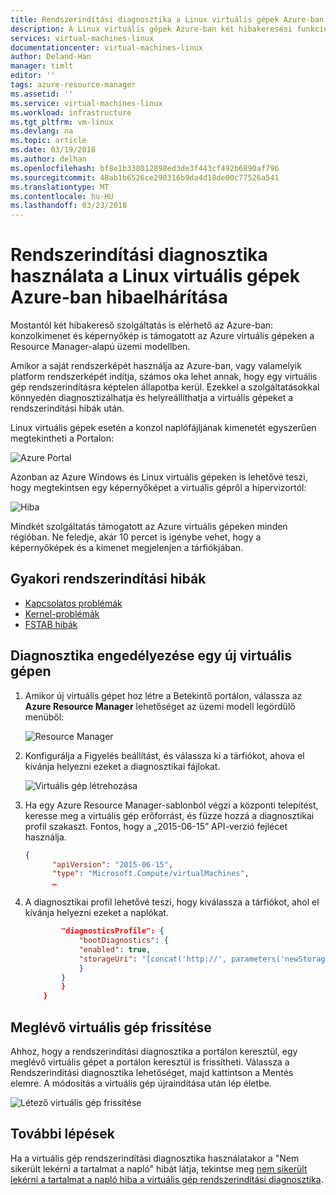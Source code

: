```yaml
---
title: Rendszerindítási diagnosztika a Linux virtuális gépek Azure-ban |} Microsoft Doc
description: A Linux virtuális gépek Azure-ban két hibakeresési funkcióinak áttekintése
services: virtual-machines-linux
documentationcenter: virtual-machines-linux
author: Deland-Han
manager: timlt
editor: ''
tags: azure-resource-manager
ms.assetid: ''
ms.service: virtual-machines-linux
ms.workload: infrastructure
ms.tgt_pltfrm: vm-linux
ms.devlang: na
ms.topic: article
ms.date: 03/19/2018
ms.author: delhan
ms.openlocfilehash: bf8e1b338012898ed3de3f443cf492b6890af796
ms.sourcegitcommit: 48ab1b6526ce290316b9da4d18de00c77526a541
ms.translationtype: MT
ms.contentlocale: hu-HU
ms.lasthandoff: 03/23/2018
---
```

# <a name="how-to-use-boot-diagnostics-to-troubleshoot-linux-virtual-machines-in-azure"></a>Rendszerindítási diagnosztika használata a Linux virtuális gépek Azure-ban hibaelhárítása

Mostantól két hibakereső szolgáltatás is elérhető az Azure-ban: konzolkimenet és képernyőkép is támogatott az Azure virtuális gépeken a Resource Manager-alapú üzemi modellben. 

Amikor a saját rendszerképét használja az Azure-ban, vagy valamelyik platform rendszerképét indítja, számos oka lehet annak, hogy egy virtuális gép rendszerindításra képtelen állapotba kerül. Ezekkel a szolgáltatásokkal könnyedén diagnosztizálhatja és helyreállíthatja a virtuális gépeket a rendszerindítási hibák után.

Linux virtuális gépek esetén a konzol naplófájljának kimenetét egyszerűen megtekintheti a Portalon:

![Azure Portal](./media/boot-diagnostics/screenshot1.png)
 
Azonban az Azure Windows és Linux virtuális gépeken is lehetővé teszi, hogy megtekintsen egy képernyőképet a virtuális gépről a hipervizortól:

![Hiba](./media/boot-diagnostics/screenshot2.png)

Mindkét szolgáltatás támogatott az Azure virtuális gépeken minden régióban. Ne feledje, akár 10 percet is igénybe vehet, hogy a képernyőképek és a kimenet megjelenjen a tárfiókjában.

## <a name="common-boot-errors"></a>Gyakori rendszerindítási hibák

- [Kapcsolatos problémák](https://support.microsoft.com/help/3213321/linux-recovery-cannot-ssh-to-linux-vm-due-to-file-system-errors-fsck) 
- [Kernel-problémák](https://support.microsoft.com/help/4091524/how-recovery-azure-linux-vm-from-kernel-related-boot-related-issues/) 
- [FSTAB hibák](https://support.microsoft.com/help/3206699/azure-linux-vm-cannot-start-because-of-fstab-errors)

## <a name="enable-diagnostics-on-a-new-virtual-machine"></a>Diagnosztika engedélyezése egy új virtuális gépen
1. Amikor új virtuális gépet hoz létre a Betekintő portálon, válassza az **Azure Resource Manager** lehetőséget az üzemi modell legördülő menüből:
 
    ![Resource Manager](./media/boot-diagnostics/screenshot3.jpg)

2. Konfigurálja a Figyelés beállítást, és válassza ki a tárfiókot, ahova el kívánja helyezni ezeket a diagnosztikai fájlokat.
 
    ![Virtuális gép létrehozása](./media/boot-diagnostics/screenshot4.jpg)

3. Ha egy Azure Resource Manager-sablonból végzi a központi telepítést, keresse meg a virtuális gép erőforrást, és fűzze hozzá a diagnosztikai profil szakaszt. Fontos, hogy a „2015-06-15” API-verzió fejlécet használja.

    ```json
    {
          "apiVersion": "2015-06-15",
          "type": "Microsoft.Compute/virtualMachines",
          … 
    ```

4. A diagnosztikai profil lehetővé teszi, hogy kiválassza a tárfiókot, ahol el kívánja helyezni ezeket a naplókat.

    ```json
            "diagnosticsProfile": {
                "bootDiagnostics": {
                "enabled": true,
                "storageUri": "[concat('http://', parameters('newStorageAccountName'), '.blob.core.windows.net')]"
                }
            }
            }
        }
    ```

## <a name="update-an-existing-virtual-machine"></a>Meglévő virtuális gép frissítése

Ahhoz, hogy a rendszerindítási diagnosztika a portálon keresztül, egy meglévő virtuális gépet a portálon keresztül is frissítheti. Válassza a Rendszerindítási diagnosztika lehetőséget, majd kattintson a Mentés elemre. A módosítás a virtuális gép újraindítása után lép életbe.

![Létező virtuális gép frissítése](./media/boot-diagnostics/screenshot5.png)

## <a name="next-steps"></a>További lépések

Ha a virtuális gép rendszerindítási diagnosztika használatakor a "Nem sikerült lekérni a tartalmat a napló" hibát látja, tekintse meg [nem sikerült lekérni a tartalmat a napló hiba a virtuális gép rendszerindítási diagnosztika](https://support.microsoft.com/help/4094480/failed-to-get-contents-of-the-log-error-in-vm-boot-diagnostics-in-azur).